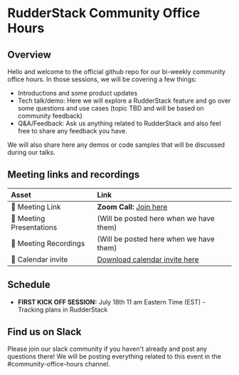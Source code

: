 # RudderStack Community Office Hours

## Overview
Hello and welcome to the official github repo for our bi-weekly community office hours. In those sessions, we will be covering a few things:
- Introductions and some product updates
- Tech talk/demo: Here we will explore a RudderStack feature and go over some questions and use cases (topic TBD and will be based on community feedback)
- Q&A/Feedback: Ask us anything related to RudderStack and also feel free to share any feedback you have. 

We will also share here any demos or code samples that will be discussed during our talks.

## Meeting links and recordings 

| Asset | Link        |
|:-----------|:------------|
| 🔗 Meeting Link | **Zoom Call:**  [Join here](https://calendar.google.com/event?action=TEMPLATE&tmeid=NHYwNzVsOTRqYzJtZDJuY2hkODBsdDRjbGsgc21hc2hmZWpAcnVkZGVyc3RhY2suY29t&tmsrc=smashfej%40rudderstack.com)
| 📝 Meeting Presentations | (Will be posted here when we have them)
| 🎥 Meeting Recordings | (Will be posted here when we have them)
| :calendar: Calendar invite | [Download calendar invite here](https://calendar.google.com/event?action=TEMPLATE&tmeid=MnNpN2R1djRia29xa205Z2JybzhqaWdjODggc21hc2hmZWpAcnVkZGVyc3RhY2suY29t&tmsrc=smashfej%40rudderstack.com)
## Schedule 

- **FIRST KICK OFF SESSION:** July 18th 11 am Eastern Time (EST) - Tracking plans in RudderStack 

## Find us on Slack

Please join our slack community if you haven't already and post any questions there! We will be posting everything related to this event in the #community-office-hours channel.
